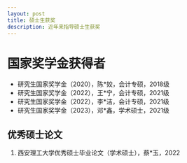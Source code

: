 ```yaml
---
layout: post
title: 硕士生获奖
description: 近年来指导硕士生获奖
---
```



国家奖学金获得者
============
  * 研究生国家奖学金（2020），陈*姣，会计专硕，2018级
  * 研究生国家奖学金（2022），王*宁，会计专硕，2021级
  * 研究生国家奖学金（2022），李*洁，会计专硕，2021级
  * 研究生国家奖学金（2023），邓*鑫，学术硕士，2021级
 


优秀硕士论文
------------


 1. 西安理工大学优秀硕士毕业论文（学术硕士），蔡*玉，2022

   
